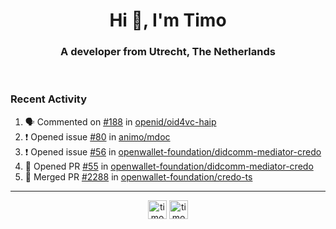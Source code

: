 <h1 align="center">Hi 👋, I'm Timo</h1>
<h3 align="center">A developer from Utrecht, The Netherlands</h3>
<br/>
<!-- https://github.com/rahuldkjain/github-profile-readme-generator --!>

<!--  <p align="left"><img src="https://github-readme-stats.vercel.app/api?username=timoglastra&show_icons=true&count_private=true&" alt="timoglastra" /></p> --!>

<!--
Github language stats
<p align="left"><img src="https://github-readme-stats.vercel.app/api/top-langs/?username=timoglastra&layout=compact" alt="timoglastra" /><p>
-->

<!-- Codestats language stats -->
<!-- <p align="left"><img src="https://codestats-readme.vercel.app/api/top-langs/?username=timoglastra&layout=compact&language_count=12" alt="timoglastra" /><p>    --!>
  
<h3>Recent Activity</h3>

<!--START_SECTION:activity-->
1. 🗣 Commented on [#188](https://github.com/openid/oid4vc-haip/issues/188#issuecomment-2903389416) in [openid/oid4vc-haip](https://github.com/openid/oid4vc-haip)
2. ❗ Opened issue [#80](https://github.com/animo/mdoc/issues/80) in [animo/mdoc](https://github.com/animo/mdoc)
3. ❗ Opened issue [#56](https://github.com/openwallet-foundation/didcomm-mediator-credo/issues/56) in [openwallet-foundation/didcomm-mediator-credo](https://github.com/openwallet-foundation/didcomm-mediator-credo)
4. 💪 Opened PR [#55](https://github.com/openwallet-foundation/didcomm-mediator-credo/pull/55) in [openwallet-foundation/didcomm-mediator-credo](https://github.com/openwallet-foundation/didcomm-mediator-credo)
5. 🎉 Merged PR [#2288](https://github.com/openwallet-foundation/credo-ts/pull/2288) in [openwallet-foundation/credo-ts](https://github.com/openwallet-foundation/credo-ts)
<!--END_SECTION:activity-->

---

<p align="center">
<a href="https://twitter.com/timoglastra" target="blank"><img align="center" src="https://cdn.jsdelivr.net/npm/simple-icons@3.0.1/icons/twitter.svg" alt="timoglastra" height="30" width="30" /></a>
<a href="https://linkedin.com/in/timoglastra" target="blank"><img align="center" src="https://cdn.jsdelivr.net/npm/simple-icons@3.0.1/icons/linkedin.svg" alt="timoglastra" height="30" width="30" /></a>
</p>



